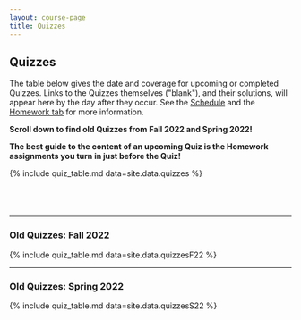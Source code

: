 ```yaml
---
layout: course-page
title: Quizzes
---
```


## Quizzes

The table below gives the date and coverage for upcoming or completed Quizzes.  Links to the Quizzes themselves ("blank"), and their solutions, will appear here by the day after they occur.  See the [Schedule](https://docs.google.com/spreadsheets/d/e/2PACX-1vTJV11ILVouSFriJJQo6VS7-qBGvXBt6gtQNPTmmScJuiknursixGxHQf12yrBgwkJqETFn31EgQRia/pubhtml?gid=0&single=true) and the [Homework tab](homework.html) for more information.

<b>Scroll down to find old Quizzes from Fall 2022 and Spring 2022!</b>

<b>The best guide to the content of an upcoming Quiz is the Homework assignments you turn in just before the Quiz!</b>

{% include quiz_table.md  data=site.data.quizzes %}

<div style="padding-bottom: 40px"></div>

---
### Old Quizzes: Fall 2022

{% include quiz_table.md  data=site.data.quizzesF22 %}

---
### Old Quizzes: Spring 2022

{% include quiz_table.md  data=site.data.quizzesS22 %}
